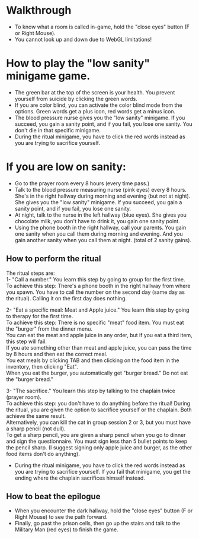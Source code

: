 # Walkthrough  
- To know what a room is called in-game, hold the "close eyes" button (F or Right Mouse).  
- You cannot look up and down due to WebGL limitations!  

# How to play the "low sanity" minigame game.  
- The green bar at the top of the screen is your health. You prevent yourself from suicide by clicking the green words.  
- If you are color blind, you can activate the color blind mode from the options. Green words get a plus icon, red words get a minus icon.  
- The blood pressure nurse gives you the "low sanity" minigame. If you succeed, you gain a sanity point, and if you fail, you lose one sanity. You don't die in that specific minigame.  
- During the ritual minigame, you have to click the red words instead as you are trying to sacrifice yourself.  

# If you are low on sanity:  
- Go to the prayer room every 8 hours (every time pass.)  
- Talk to the blood pressure measuring nurse (pink eyes) every 8 hours. She's in the right hallway during morning and evening (but not at night). She gives you the "low sanity" minigame. If you succeed, you gain a sanity point, and if you fail, you lose one sanity.  
- At night, talk to the nurse in the left hallway (blue eyes). She gives you chocolate milk, you don't have to drink it, you gain one sanity point.  
- Using the phone booth in the right hallway, call your parents. You gain one sanity when you call them during morning and evening. And you gain another sanity when you call them at night. (total of 2 sanity gains).  

## How to perform the ritual  
The ritual steps are:  
1- "Call a number." You learn this step by going to group for the first time.  
To achieve this step: There's a phone booth in the right hallway from where you spawn. You have to call the number on the second day (same day as the ritual). Calling it on the first day does nothing.  

2- "Eat a specific meal: Meat and Apple juice." You learn this step by going to therapy for the first time.  
To achieve this step: There is no specific "meat" food item. You must eat the "burger" from the dinner menu.  
You can eat the meat and apple juice in any order, but if you eat a third item, this step will fail.  
If you ate something other than meat and apple juice, you can pass the time by 8 hours and then eat the correct meal.  
You eat meals by clicking TAB and then clicking on the food item in the inventory, then clicking "Eat".  
When you eat the burger, you automatically get "burger bread." Do not eat the "burger bread."

3- "The sacrifice." You learn this step by talking to the chaplain twice (prayer room).  
To achieve this step: you don't have to do anything before the ritual! During the ritual, you are given the option to sacrifice yourself or the chaplain. Both achieve the same result.  
Alternatively, you can kill the cat in group session 2 or 3, but you must have a sharp pencil (not dull).  
To get a sharp pencil, you are given a sharp pencil when you go to dinner and sign the questionnaire. You must sign less than 5 bullet points to keep the pencil sharp. (I suggest signing only apple juice and burger, as the other food items don't do anything).  
- During the ritual minigame, you have to click the red words instead as you are trying to sacrifice yourself. If you fail that minigame, you get the ending where the chaplain sacrifices himself instead.  

## How to beat the epilogue  
- When you encounter the dark hallway, hold the "close eyes" button (F or Right Mouse) to see the path forward.  
- Finally, go past the prison cells, then go up the stairs and talk to the Military Man (red eyes) to finish the game.  
